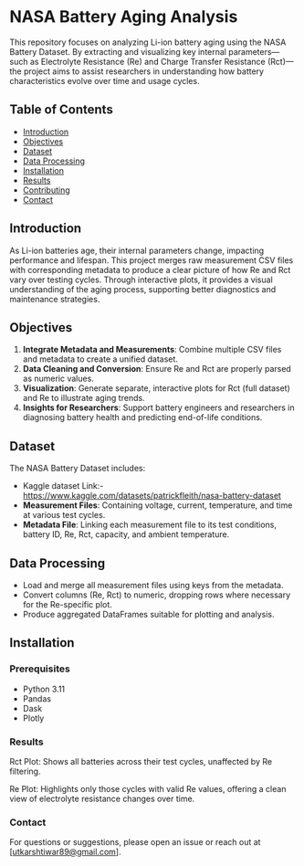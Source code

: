 # NASA Battery Aging Analysis

This repository focuses on analyzing Li-ion battery aging using the NASA Battery Dataset. By extracting and visualizing key internal parameters—such as Electrolyte Resistance (Re) and Charge Transfer Resistance (Rct)—the project aims to assist researchers in understanding how battery characteristics evolve over time and usage cycles.

## Table of Contents

- [Introduction](#introduction)
- [Objectives](#objectives)
- [Dataset](#dataset)
- [Data Processing](#data-processing)
- [Installation](#installation)
- [Results](#results)
- [Contributing](#contributing)
- [Contact](#contact)

## Introduction

As Li-ion batteries age, their internal parameters change, impacting performance and lifespan. This project merges raw measurement CSV files with corresponding metadata to produce a clear picture of how Re and Rct vary over testing cycles. Through interactive plots, it provides a visual understanding of the aging process, supporting better diagnostics and maintenance strategies.

## Objectives

1. **Integrate Metadata and Measurements**: Combine multiple CSV files and metadata to create a unified dataset.
2. **Data Cleaning and Conversion**: Ensure Re and Rct are properly parsed as numeric values.
3. **Visualization**: Generate separate, interactive plots for Rct (full dataset) and Re  to illustrate aging trends.
4. **Insights for Researchers**: Support battery engineers and researchers in diagnosing battery health and predicting end-of-life conditions.

## Dataset

The NASA Battery Dataset includes:
- Kaggle dataset Link:- https://www.kaggle.com/datasets/patrickfleith/nasa-battery-dataset
- **Measurement Files**: Containing voltage, current, temperature, and time at various test cycles.
- **Metadata File**: Linking each measurement file to its test conditions, battery ID, Re, Rct, capacity, and ambient temperature.

## Data Processing

- Load and merge all measurement files using keys from the metadata.
- Convert columns (Re, Rct) to numeric, dropping rows where necessary for the Re-specific plot.
- Produce aggregated DataFrames suitable for plotting and analysis.

## Installation

### Prerequisites

- Python 3.11
- Pandas
- Dask
- Plotly

### Results
Rct Plot: Shows all batteries across their test cycles, unaffected by Re filtering.

Re Plot: Highlights only those cycles with valid Re values, offering a clean view of electrolyte resistance changes over time.

### Contact
For questions or suggestions, please open an issue or reach out at [utkarshtiwar89@gmail.com].
